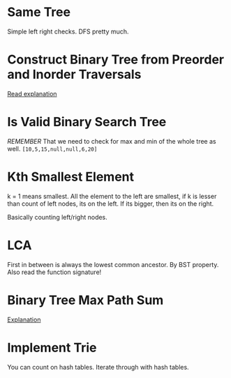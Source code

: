# Same Tree
Simple left right checks. DFS pretty much.

# Construct Binary Tree from Preorder and Inorder Traversals
[Read explanation](https://leetcode.com/problems/construct-binary-tree-from-preorder-and-inorder-traversal/discuss/34538/My-Accepted-Java-Solution)

# Is Valid Binary Search Tree
*REMEMBER* That we need to check for max and min of the whole tree as well.
`[10,5,15,null,null,6,20]`

# Kth Smallest Element
k = 1 means smallest. All the element to the left are smallest, if k is lesser than count of left nodes, its on the left. If its bigger, then its on the right.

Basically counting left/right nodes.

# LCA
First in between is always the lowest common ancestor. By BST property. Also read the function signature!

# Binary Tree Max Path Sum
[Explanation](https://leetcode.com/problems/binary-tree-maximum-path-sum/discuss/39775/Accepted-short-solution-in-Java)

# Implement Trie
You can count on hash tables. Iterate through with hash tables.
